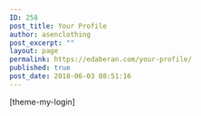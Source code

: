 ```yaml
---
ID: 258
post_title: Your Profile
author: asenclothing
post_excerpt: ""
layout: page
permalink: https://edaberan.com/your-profile/
published: true
post_date: 2018-06-03 08:51:16
---
```

[theme-my-login]